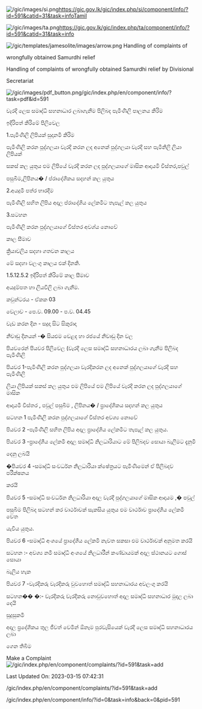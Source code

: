 <!-- Source: https://gic.gov.lk/gic/index.php/en/component/info/?id=591&catid=31&task=info -->

![/gic/images/si.png](/gic/images/si.png)https://gic.gov.lk/gic/index.php/si/component/info/?id=591&catid=31&task=infoTamil

![/gic/images/ta.png](/gic/images/ta.png)https://gic.gov.lk/gic/index.php/ta/component/info/?id=591&catid=31&task=info

![/gic/templates/jamesolite/images/arrow.png](/gic/templates/jamesolite/images/arrow.png) Handling of complaints of

wrongfully obtained Samurdhi relief

Handling of complaints of wrongfully obtained Samurdhi relief by Divisional

Secretariat

![/gic/images/pdf_button.png](/gic/images/pdf_button.png)/gic/index.php/en/component/info/?task=pdf&id=591

වැරදි ලෙස සමෘද්ධි සහනාධාර ලබාගැනීම පිලිබද පැමිණිලි පාලනය කිරිම

ඉදිරිපත් කිරිමේ පිලිවෙල

1.පැමිණිලි ලිපියක් සුදානමි කිරිම

පැමිණිලි කරන පූද්ගලයා වැරදි කරන ලද අනෙක් පුද්ගලයා වැරදි සහ පැමිනිලි ලියා ලිපියක්

සකස් කල යුතුය ඵම ලිපියේ වැරදි කරන ලද පුද්ගලයාගේ මාසික ආදායමි විස්තර,පවුල්

පසුබිම,ලිපිනය� / ප්රාදේශිකය සදහන් කල යුතුය

2.අයදුමි පත්ර භාරදීම

පැමිණිලි සහිත ලිපිය අදාල ප්රාදේශිය ලේකමිට තැපැල් කල යුතුය

3.සටහන

පැමිණිලි කරන පුද්ගලයාගේ විස්තර අවශ්ය නොවේ

කාල සීමාව

ක්‍රියාවලිය සදහා ගතවන කාලය

මේ සදහා වලංගු කාලය එක් දිනකි.

1.5.12.5.2 ඉදිරිපත් කිරිමේ කාල සීමාව

අයදුම්පත හා ලියවිලි ලබා ගැනීම.

කවුන්ටරය - ඒකක 03

වෙලාව - පෙ.ව. 09.00 - ප.ව. 04.45

වැඩ කරන දින - සදුදා සිට සිකුරාදා

නිවාඩු දිනයන් -� සියළුම වෙළද හා රජයේ නිවාඩු දින වල

පියවරෙන් පියවර පිලිවෙල (වැරදි ලෙස සමෘද්ධි සහනාධාරය ලබා ගැනීම පිලිබද පැමිණිලි

පියවර 1-පැමිණිලි කරන පුද්ගලයා වැරදිකරන ලද අනෙක් පුද්ගලයාගේ වැරදි සහ පැමිණිලි

ලියා ලිපියක් සකස් කල යුතුය ඵම ලිපියේ ඵම ලිපියේ වැරදි කරන ලද පුද්ගලයාගේ මාසික

ආදායමි විස්තර , පවුල් පසුබිම , ලිපිනය� / ප්‍රාදේශිකය සදහන් කල යුතුය

සටහන 1 පැමිණිලි කරන පුද්ගලයාගේ විස්තර අවශ්‍ය නොවේ

පියවර 2 -පැමිණිලි සහිත ලිපිය අදාල ප්‍රාදේශිය ලේකමිට තැපැල් කල යුතුය.

පියවර 3 -ප්‍රාදේශීය ලේකමි අදාල සමෘද්ධි නිලධාරියාට මේ පිලිබදව සොයා බැලීමට දැනුමි

දෙනු ලබයි

�පියවර 4 -සමෘද්ධි සංවර්ධන නිලධාරියා ක්ෂේත්‍රයට පැමිණීමෙන් ඒ පිලිබදව පරීක්ෂනය

කරයි

පියවර 5 -සමෘද්ධි සංවර්ධන නිලධාරියා අදාල වැරදි පුද්ගලයාගේ මාසික ආදායම ,� පවුල්

පසුබිම පිලිබද සටහන් කර වාර්ථාවක් සැකසිය යුතුය ඵම වාර්ථාව ප්‍රාදේශීය ලේකමි වෙත

යැවිය යුතුය.

පියවර 6 -සමෘද්ධි අංශයේ ප්‍රාදේශීය ලේකමි නැවත සකසා ඵම වාර්ථාවක් අනුමත කරයි

සටහන :- අවශ්‍ය නමි සමෘද්ධි අංශයේ නිලධාරීන් කණ්ඩායමක් අදාල ස්ථානයට ගොස් සොයා

බැලිය හැක

පියවර 7 -වැරදිකරු වැරදිකරු වුවහොත් සමෘද්ධි සහනාධාරය අවලංගු කරයි

සටහන�� �:- වැරදිකරු වැරදිකරු නොවුවහොත් අදාල සමෘද්ධි සහනාධාර මුදල ලබා දෙයි

සුදුසුකමි

අදාල ප්‍රදේශිකය තුල ජීවත් වෙමින් ඕනෑම පුරවැසියෙක් වැරදි ලෙස සමෘද්ධි සහනාධාරය ලබා

ගෙන තිබීම

Make a Complaint ![/gic/index.php/en/component/complaints/?id=591&task=add](/gic/index.php/en/component/complaints/?id=591&task=add)

Last Updated On: 2023-03-15 07:42:31

/gic/index.php/en/component/complaints/?id=591&task=add

/gic/index.php/en/component/info/?id=0&task=info&back=0&pid=591